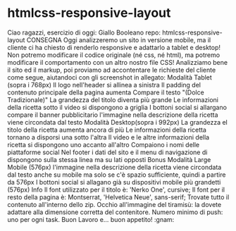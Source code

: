 # htmlcss-responsive-layout
Ciao ragazzi, esercizio di oggi: Giallo Booleano
repo: htmlcss-responsive-layout
CONSEGNA
Oggi analizzeremo un sito in versione mobile, ma il cliente ci ha chiesto di renderlo responsive e adattarlo a tablet e desktop! Non potremo modificare il codice originale (né css, né html), ma potremo modificare il comportamento con un altro nostro file CSS!
Analizziamo bene il sito ed il markup, poi proviamo ad accontentare le richieste del cliente come segue, aiutandoci con gli screenshot in allegato:
Modalità Tablet (sopra i 768px)
Il logo nell'header si allinea a sinistra
Il padding del contenuto principale della pagina aumenta
Compare il testo "(Dolce Tradizionale)"
La grandezza del titolo diventa più grande
Le informazioni della ricetta sotto il video si dispongono a griglia
I bottoni social si allargano
compare il banner pubblicitario
l'immagine nella descrizione della ricetta viene circondata dal testo
Modalità Desktop(sopra i 992px)
La grandezza el titolo della ricetta aumenta ancora di più
Le informazioni della ricetta tornano a disporsi una sotto l'altra
Il video e le altre informazioni della ricetta si dispongono uno accanto all'altro
Compaiono i nomi delle piattaforme social
Nel footer i dati del sito e il menu di navigazione di dispongono sulla stessa linea ma su lati opposti
Bonus
Modalità Large Mobile (576px)
l'immagine nella descrizione della ricetta viene circondata dal testo anche su mobile ma solo se c'è spazio sufficiente, quindi a partire da 576px
I bottoni social si allagano già su dispositivi mobile più grandetti (576px)
Info
Il font utilizzato per il titolo è: 'Nerko One', cursive;
Il font per il resto della pagina è: Montserrat, 'Helvetica Neue', sans-serif;
Trovate tutto il contenuto all'interno dello zip.
Occhio all'immagine del tiramisù: la dovete adattare alla dimensione corretta del contenitore.
Numero minimo di push: uno per ogni task.
Buon Lavoro e… buon appetito! :gnam: